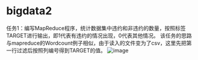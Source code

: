 # bigdata2
任务1：编写MapReduce程序，统计数据集中违约和⾮违约的数量，按照标签TARGET进⾏输出，即1代表有违约的情况出现，0代表其他情况。
该任务的思路与mapreduce的Wordcount例子相似，由于读入的文件变为了csv，这里先把第一行过滤后按照列编号得到TARGET的值。
![image](https://github.com/Aristellaaa/bigdata2/assets/127272945/d7ae1202-d1dc-40b7-b94e-f6f6ea7064c6)
